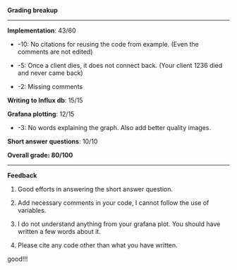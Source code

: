 
**Grading breakup**
*****
**Implementation**: 43/60

 * -10: No citations for reusing the code from example. (Even the comments are not edited)

 * -5: Once a client dies, it does not connect back. (Your client 1236 died and never came back)

 * -2: Missing comments

**Writing to Influx db**: 15/15 

**Grafana plotting**: 12/15

 * -3: No words explaining the graph. Also add better quality images.

**Short answer questions**: 10/10

**Overall grade: 80/100**
*****

**Feedback**

1) Good efforts in answering the short answer question.

2) Add necessary comments in your code, I cannot follow the use of variables.

3) I do not understand anything from your grafana plot. You should have written a few words about it.

4) Please cite any code other than what you have written.

good!!!